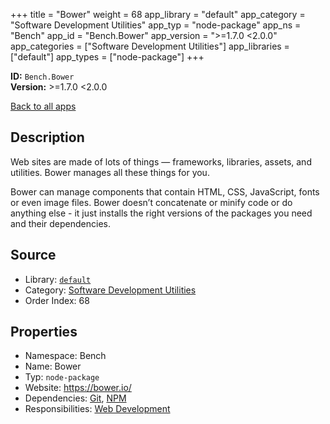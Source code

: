 ﻿+++
title = "Bower"
weight = 68
app_library = "default"
app_category = "Software Development Utilities"
app_typ = "node-package"
app_ns = "Bench"
app_id = "Bench.Bower"
app_version = ">=1.7.0 <2.0.0"
app_categories = ["Software Development Utilities"]
app_libraries = ["default"]
app_types = ["node-package"]
+++

**ID:** `Bench.Bower`  
**Version:** >=1.7.0 <2.0.0  
<!--more-->

[Back to all apps](/apps/)

## Description
Web sites are made of lots of things — frameworks, libraries, assets, and utilities.
Bower manages all these things for you.

Bower can manage components that contain HTML, CSS, JavaScript, fonts or even image files.
Bower doesn’t concatenate or minify code or do anything else - it just installs
the right versions of the packages you need and their dependencies.

## Source

* Library: [`default`](/app_libraries/default)
* Category: [Software Development Utilities](/app_categories/software-development-utilities)
* Order Index: 68

## Properties

* Namespace: Bench
* Name: Bower
* Typ: `node-package`
* Website: <https://bower.io/>
* Dependencies: [Git](/apps/Bench.Git), [NPM](/apps/Bench.Npm)
* Responsibilities: [Web Development](/apps/Bench.Group.WebDevelopment)

